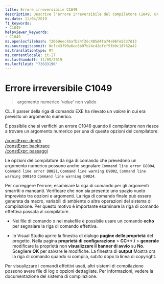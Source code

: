 ```yaml
---
title: Errore irreversibile C1049
description: Descrive l'errore irreversibile del compilatore C1049, un argomento numerico non valido e spiega come risolverlo.
ms.date: 11/04/2019
f1_keywords:
- C1049
helpviewer_keywords:
- C1049
ms.openlocfilehash: f2669eec4bafb24f26c405d4fa74a96fe5337d13
ms.sourcegitcommit: 0cfc43f90a6cc8b97b24c42efcf5fb9c18762a42
ms.translationtype: MT
ms.contentlocale: it-IT
ms.lasthandoff: 11/05/2019
ms.locfileid: "73633196"
---
```

# <a name="fatal-error-c1049"></a>Errore irreversibile C1049

> argomento numerico '*value*' non valido

CL. Il parser della riga di comando EXE ha rilevato un *valore* in cui era previsto un argomento numerico.

È possibile che si verifichi un errore C1049 quando il compilatore non riesce a trovare un argomento numerico per una di queste opzioni del compilatore:

[/constExpr: depth](/cpp/build/reference/constexpr-control-constexpr-evaluation)\
[/constExpr: backtrace](/cpp/build/reference/constexpr-control-constexpr-evaluation)\
[/constExpr: passaggi](/cpp/build/reference/constexpr-control-constexpr-evaluation)

Le opzioni del compilatore da riga di comando che prevedono un argomento numerico possono anche segnalare `Command line error D8004`, `Command line error D8021`, `Command line warning D9002`, `Command line warning D9014`o `Command line warning D9024`.

Per correggere l'errore, esaminare la riga di comando per gli argomenti smarriti o mancanti. Verificare che non sia presente uno spazio vuoto imprevisto tra opzioni e argomenti. La riga di comando finale può essere generata da macro, variabili di ambiente o altre operazioni del sistema di compilazione. Per questo motivo è importante esaminare la riga di comando effettiva passata al compilatore.

- Nei file di comando o nei makefile è possibile usare un comando **echo** per segnalare la riga di comando effettiva.

- In Visual Studio aprire la finestra di dialogo **pagine delle proprietà** del progetto. Nella pagina **proprietà di configurazione** > **CC++ /**  > **generale** modificare la proprietà non **visualizzare il banner di avvio** su **No**. Scegliere **OK** per salvare le modifiche. La finestra di **output** Mostra ora la riga di comando quando si compila, subito dopo la linea di copyright.

Per visualizzare i comandi effettivi usati, altri sistemi di compilazione possono avere file di log o opzioni dettagliate. Per informazioni, vedere la documentazione del sistema di compilazione.
